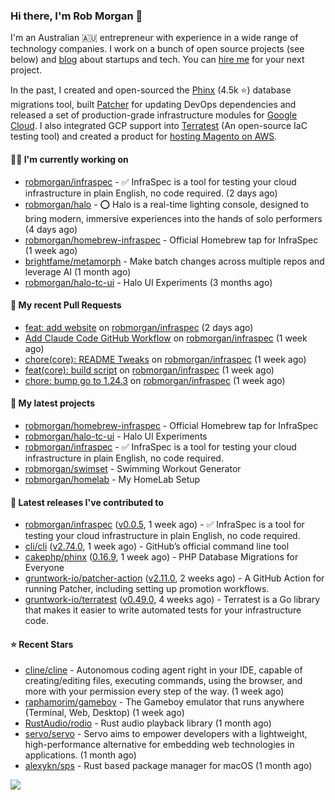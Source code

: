 ### Hi there, I'm Rob Morgan 👋

I'm an Australian 🇦🇺 entrepreneur with experience in a wide range of technology companies. I work on a bunch of
open source projects (see below) and [blog](https://robmorgan.id.au/) about startups and tech. You can [hire me](https://robmorgan.id.au/work-with-me/)
for your next project.

In the past, I created and open-sourced the [Phinx](https://github.com/cakephp/phinx) (4.5k ⭐️) database migrations tool, built [Patcher](https://blog.gruntwork.io/introducing-patcher-a-new-tool-for-keeping-infrastructure-code-up-to-date-e65b0c203b6b)
for updating DevOps dependencies and released a set of production-grade infrastructure modules for [Google Cloud](https://cloud.google.com/blog/products/devops-sre/deploying-a-production-grade-helm-release-on-gke-with-terraform).
I also integrated GCP support into [Terratest](https://github.com/gruntwork-io/terratest) (An open-source IaC testing tool) and created a product for [hosting Magento on AWS](https://github.com/magecloudkit/magecloudkit).

#### 👨‍💻 I'm currently working on

- [robmorgan/infraspec](https://github.com/robmorgan/infraspec) - ✅ InfraSpec is a tool for testing your cloud infrastructure in plain English, no code required. (2 days ago)
- [robmorgan/halo](https://github.com/robmorgan/halo) - ⭕️ Halo is a real-time lighting console, designed to bring modern, immersive experiences into the hands of solo performers (4 days ago)
- [robmorgan/homebrew-infraspec](https://github.com/robmorgan/homebrew-infraspec) - Official Homebrew tap for InfraSpec (1 week ago)
- [brightfame/metamorph](https://github.com/brightfame/metamorph) - Make batch changes across multiple repos and leverage AI (1 month ago)
- [robmorgan/halo-tc-ui](https://github.com/robmorgan/halo-tc-ui) - Halo UI Experiments (3 months ago)

#### 🔨 My recent Pull Requests

- [feat: add website](https://github.com/robmorgan/infraspec/pull/10) on [robmorgan/infraspec](https://github.com/robmorgan/infraspec) (2 days ago)
- [Add Claude Code GitHub Workflow](https://github.com/robmorgan/infraspec/pull/9) on [robmorgan/infraspec](https://github.com/robmorgan/infraspec) (1 week ago)
- [chore(core): README Tweaks](https://github.com/robmorgan/infraspec/pull/8) on [robmorgan/infraspec](https://github.com/robmorgan/infraspec) (1 week ago)
- [feat(core): build script](https://github.com/robmorgan/infraspec/pull/7) on [robmorgan/infraspec](https://github.com/robmorgan/infraspec) (1 week ago)
- [chore: bump go to 1.24.3](https://github.com/robmorgan/infraspec/pull/6) on [robmorgan/infraspec](https://github.com/robmorgan/infraspec) (1 week ago)

#### 🌱 My latest projects

- [robmorgan/homebrew-infraspec](https://github.com/robmorgan/homebrew-infraspec) - Official Homebrew tap for InfraSpec
- [robmorgan/halo-tc-ui](https://github.com/robmorgan/halo-tc-ui) - Halo UI Experiments
- [robmorgan/infraspec](https://github.com/robmorgan/infraspec) - ✅ InfraSpec is a tool for testing your cloud infrastructure in plain English, no code required.
- [robmorgan/swimset](https://github.com/robmorgan/swimset) - Swimming Workout Generator
- [robmorgan/homelab](https://github.com/robmorgan/homelab) - My HomeLab Setup

#### 🚀 Latest releases I've contributed to

- [robmorgan/infraspec](https://github.com/robmorgan/infraspec) ([v0.0.5](https://github.com/robmorgan/infraspec/releases/tag/v0.0.5), 1 week ago) - ✅ InfraSpec is a tool for testing your cloud infrastructure in plain English, no code required.
- [cli/cli](https://github.com/cli/cli) ([v2.74.0](https://github.com/cli/cli/releases/tag/v2.74.0), 1 week ago) - GitHub’s official command line tool
- [cakephp/phinx](https://github.com/cakephp/phinx) ([0.16.9](https://github.com/cakephp/phinx/releases/tag/0.16.9), 1 week ago) - PHP Database Migrations for Everyone
- [gruntwork-io/patcher-action](https://github.com/gruntwork-io/patcher-action) ([v2.11.0](https://github.com/gruntwork-io/patcher-action/releases/tag/v2.11.0), 2 weeks ago) - A GitHub Action for running Patcher, including setting up promotion workflows.
- [gruntwork-io/terratest](https://github.com/gruntwork-io/terratest) ([v0.49.0](https://github.com/gruntwork-io/terratest/releases/tag/v0.49.0), 4 weeks ago) -  Terratest is a Go library that makes it easier to write automated tests for your infrastructure code.

#### ⭐ Recent Stars

- [cline/cline](https://github.com/cline/cline) - Autonomous coding agent right in your IDE, capable of creating/editing files, executing commands, using the browser, and more with your permission every step of the way. (1 week ago)
- [raphamorim/gameboy](https://github.com/raphamorim/gameboy) - The Gameboy emulator that runs anywhere (Terminal, Web, Desktop) (1 week ago)
- [RustAudio/rodio](https://github.com/RustAudio/rodio) - Rust audio playback library (1 month ago)
- [servo/servo](https://github.com/servo/servo) - Servo aims to empower developers with a lightweight, high-performance alternative for embedding web technologies in applications. (1 month ago)
- [alexykn/sps](https://github.com/alexykn/sps) - Rust based package manager for macOS (1 month ago)

![](https://github-readme-stats.vercel.app/api?username=robmorgan&theme=vision-friendly-dark&hide_border=false&include_all_commits=true&count_private=true)

